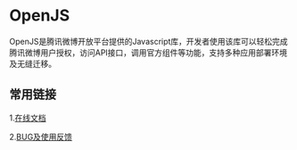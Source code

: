 OpenJS
=============
OpenJS是腾讯微博开放平台提供的Javascript库，开发者使用该库可以轻松完成腾讯微博用户授权，访问API接口，调用官方组件等功能，支持多种应用部署环境及无缝迁移。

常用链接
--------
1.[在线文档](http://michalliu.github.com/open-js/index.html)

2.[BUG及使用反馈](http://code.google.com/p/openjs-project/issues/list)